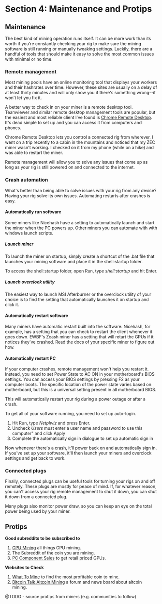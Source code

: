 # Section 4: Maintenance and Protips

## Maintenance

The best kind of mining operation runs itself. It can be more work than its worth if you're constantly checking your rig to make sure the mining software is still running or manually tweaking settings. Luckily, there are a handful of tools that should make it easy to solve the most common issues with minimal or no time.

### Remote management

Most mining pools have an online monitoring tool that displays your workers and their hashrates over time. However, these sites are usually on a delay of at least thirty minutes and will only show you if there's something wrong--it won't let you fix it.

A better way to check in on your miner is a remote desktop tool. Teamviewer and similar remote desktop management tools are popular, but the easiest and most reliable client I've found is [Chrome Remote Desktop](https://chrome.google.com/webstore/detail/chrome-remote-desktop/gbchcmhmhahfdphkhkmpfmihenigjmpp?hl=en). It's dead simple to set up and you can access it from computers and phones.

Chrome Remote Desktop lets you control a connected rig from wherever. I went on a trip recently to a cabin in the mountains and noticed that my ZEC miner wasn't working. I checked on it from my phone (while on a hike) and was able to restart the miner.

Remote management will allow you to solve any issues that come up as long as your rig is still powered on and connected to the internet.

### Crash automation

What's better than being able to solve issues with your rig from any device? Having your rig solve its own issues. Automating restarts after crashes is easy.

#### Automatically run software

Some miners like Nicehash have a setting to automatically launch and start the miner when the PC powers up. Other miners you can automate with with windows launch scripts.

##### Launch miner

To launch the miner on startup, simply create a shortcut of the .bat file that launches your mining software and place it in the shell:startup folder.

To access the shell:startup folder, open Run, type _shell:startup_ and hit Enter.

##### Launch overclock utility

The easiest way to launch MSI Afterburner or the overclock utility of your choice is to find the setting that automatically launches it on startup and click it.

#### Automatically restart software

Many miners have automatic restart built into the software. Nicehash, for example, has a setting that you can check to restart the client whenever it goes down. EWBF's Zcash miner has a setting that will retart the GPUs if it notices they've crashed. Read the docs of your specific miner to figure out how.

#### Automatically restart PC

If your computer crashes, remote management won't help you restart it. Instead, you need to set Power State to AC ON in your motherboard's BIOS settings. You can access your BIOS settings by pressing F2 as your computer boots. The specific location of the power state varies based on motherboard, but this is a universal setting present in all motherboard BIOS.

This will automatically restart your rig during a power outage or after a crash.

To get all of your software running, you need to set up auto-login.

1. Hit Run, type _Netplwiz_ and press Enter.
2. Uncheck _Users_ must enter a user name and password to use this computer" and click Apply
3. Complete the automatically sign in dialogue to set up automatic sign in

Now whenever there's a crash, it'll power back on and automatically sign in. If you've set up your software, it'll then launch your miners and overclock settings and get back to work.

### Connected plugs

Finally, connected plugs can be useful tools for turning your rigs on and off remotely. These plugs are mostly for peace of mind. If, for whatever reason, you can't access your rig remote management to shut it down, you can shut it down from a connected plug.

Many plugs also monitor power draw, so you can keep an eye on the total power being used by your miner.

## Protips

__Good subreddits to be subscribed to__
1. [GPU Mining](https://www.reddit.com/r/gpumining/) all things GPU mining.
2. The Subreddit of the coin you are mining.
3. [PC Component Sales](https://www.reddit.com/r/buildapcsales/) to get retail priced GPUs.

__Websites to Check__
1. [What To Mine](whattomine.com) to find the most profitable coin to mine.
2. [Bitcoin Talk Altcoin Mining](https://bitcointalk.org/index.php?board=160.0) a forum and news board about altcoin mining.

@TODO - source protips from miners (e.g. communities to follow)
